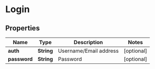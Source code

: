 

# Login


## Properties

| Name | Type | Description | Notes |
|------------ | ------------- | ------------- | -------------|
|**auth** | **String** | Username/Email address |  [optional] |
|**password** | **String** | Password |  [optional] |



